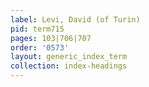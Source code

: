 ```yaml
---
label: Levi, David (of Turin)
pid: term715
pages: 103|706|707
order: '0573'
layout: generic_index_term
collection: index-headings
---
```

